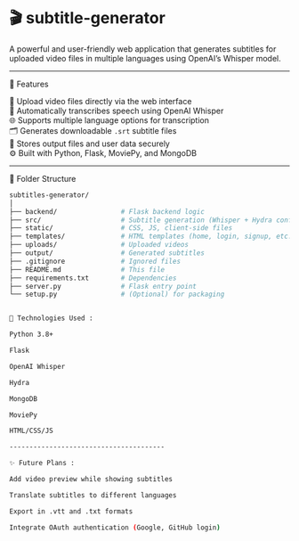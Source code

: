 # 🎬 subtitle-generator

A powerful and user-friendly web application that generates subtitles for uploaded video files in multiple languages using OpenAI’s Whisper model.

---

🚀 Features

🎥 Upload video files directly via the web interface  
🧠 Automatically transcribes speech using OpenAI Whisper  
🌐 Supports multiple language options for transcription  
🗂️ Generates downloadable `.srt` subtitle files  
💾 Stores output files and user data securely  
⚙️ Built with Python, Flask, MoviePy, and MongoDB  

---

📁 Folder Structure

```bash
subtitles-generator/
│
├── backend/                # Flask backend logic
├── src/                    # Subtitle generation (Whisper + Hydra config)
├── static/                 # CSS, JS, client-side files
├── templates/              # HTML templates (home, login, signup, etc.)
├── uploads/                # Uploaded videos
├── output/                 # Generated subtitles
├── .gitignore              # Ignored files
├── README.md               # This file
├── requirements.txt        # Dependencies
├── server.py               # Flask entry point
└── setup.py                # (Optional) for packaging


🧠 Technologies Used :

Python 3.8+

Flask

OpenAI Whisper

Hydra

MongoDB

MoviePy

HTML/CSS/JS

---------------------------------------

✨ Future Plans :

Add video preview while showing subtitles

Translate subtitles to different languages

Export in .vtt and .txt formats

Integrate OAuth authentication (Google, GitHub login)

